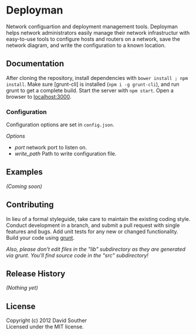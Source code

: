 # Deployman

Network configuartion and deployment management tools. Deployman helps network administrators easily manage their network infrastructur with easy-to-use tools to configure hosts and routers on a network, save the network diagram, and write the configuration to a known location.

## Documentation
After cloning the repository, install dependencies with `bower install ; npm install`. Make sure [grunt-cli] is installed (`npm i -g grunt-cli`), and run grunt to get a complete build. Start the server with `npm start`. Open a browser to [localhost:3000](http://localhost:3000). 

### Configuration
Configuration options are set in `config.json`.

*Options*
- _port_ network port to listen on.
- _write_path_ Path to write configuration file.

## Examples
_(Coming soon)_

## Contributing
In lieu of a formal styleguide, take care to maintain the existing coding style. Conduct development in a branch, and submit a pull request with single features and bugs. Add unit tests for any new or changed functionality. Build your code using [grunt](http://gruntjs.com/).

_Also, please don't edit files in the "lib" subdirectory as they are generated via grunt. You'll find source code in the "src" subdirectory!_

## Release History
_(Nothing yet)_

## License
Copyright (c) 2012 David Souther	
Licensed under the MIT license.
